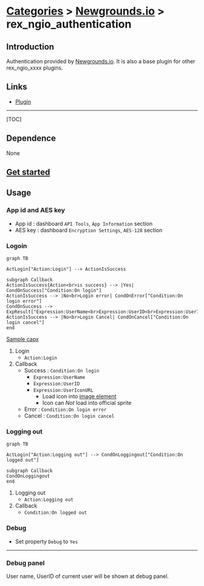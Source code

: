 # [Categories](categories.index.html) > [Newgrounds.io](ngio.index.html) > rex_ngio_authentication

## Introduction

Authentication provided by [Newgrounds.io](http://www.newgrounds.com/). It is also a base plugin for other rex_ngio_xxxx plugins.

## Links

- [Plugin](https://rexrainbow.github.io/C3RexDoc/repo/rex_ngio_authentication.c3addon)


----

[TOC]

## Dependence

None

## [Get started](http://www.newgrounds.io/get-started/)

## Usage

### App id and AES key

- App id : dashboard `API Tools`, `App Information` section
- AES key : dashboard `Encryption Settings`, `AES-128` section

### Logoin

```mermaid
graph TB

ActLogin["Action:Login"] --> ActionIsSuccess

subgraph Callback
ActionIsSuccess{Action<br>is success} --> |Yes| CondOnSuccess["Condition:On login"]
ActionIsSuccess --> |No<br>Login error| CondOnError["Condition:On login error"]
CondOnSuccess --> ExpResult["Expression:UserName<br>Expression:UserID<br>Expression:UserIconURL"]
ActionIsSuccess --> |No<br>Login Cancel| CondOnCancel["Condition:On login cancel"]
end
```

[Sample capx](https://1drv.ms/u/s!Am5HlOzVf0kHmAPwO6epDgndN71U)

1. Login
   - `Action:Login`
2. Callback
   - Success : `Condition:On login`
     - `Expression:UserName`
     - `Expression:UserID`
     - `Expression:UserIconURL`
       - Load icon into [image element](https://www.scirra.com/forum/viewtopic.php?t=69356&start=0)
       - Icon can *Not* load into official sprite
   - Error : `Condition:On login error`
   - Cancel :  `Condition:On login cancel`

### Logging out

```mermaid
graph TB

ActLogin["Action:Logging out"] --> CondOnLoggingout["Condition:On logged out"]

subgraph Callback
CondOnLoggingout
end
```

1. Logging out
   - `Action:Logging out`
2. Callback
   - `Condition:On logged out`

### Debug

- Set property `Debug` to `Yes`

----

### Debug panel

User name, UserID of current user will be shown at debug panel.




